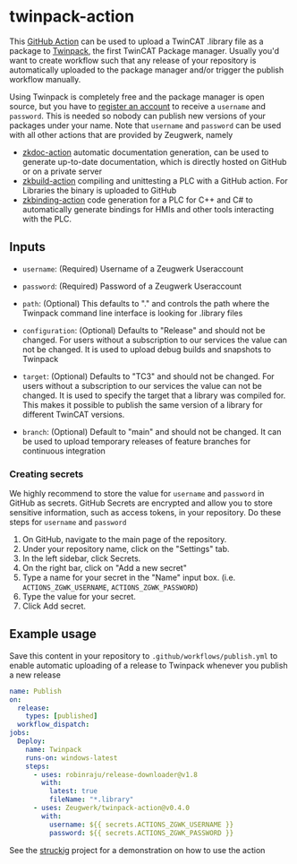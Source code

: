 # twinpack-action

This [GitHub Action](https://github.com/features/actions) can be used to upload a TwinCAT .library file as a package to [Twinpack](https://github.com/Zeugwerk/Twinpack), the first TwinCAT Package manager.
Usually you'd want to create workflow such that any release of your repository is automatically uploaded to the package manager and/or trigger the publish workflow manually.

Using Twinpack is completely free and the package manager is open source, but you have to [register an account](mailto:info@zeugwerk.at) to receive a `username` and `password`. This is needed so nobody can
publish new versions of your packages under your name. Note that `username` and `password` can be used with all other actions that are provided by Zeugwerk, namely

- [zkdoc-action](https://github.com/Zeugwerk/zkdoc-action) automatic documentation generation, can be used to generate up-to-date documentation, which is directly hosted on GitHub or on a private server
- [zkbuild-action](https://github.com/Zeugwerk/zkbuild-action) compiling and unittesting a PLC with a GitHub action. For Libraries the binary is uploaded to GitHub
- [zkbinding-action](https://github.com/Zeugwerk/zkbindings-action) code generation for a PLC for C++ and C# to automatically generate bindings for HMIs and other tools interacting with the PLC.

## Inputs

* `username`: (Required) Username of a Zeugwerk Useraccount 

* `password`: (Required) Password of a Zeugwerk Useraccount 

* `path`: (Optional) This defaults to "." and controls the path where the Twinpack command line interface is looking for .library files

* `configuration`: (Optional) Defaults to "Release" and should not be changed. For users without a subscription to our services the value can not be changed. It is used to upload debug builds and snapshots to Twinpack

* `target`: (Optional) Defaults to "TC3" and should not be changed. For users without a subscription to our services the value can not be changed. It is used to specify the target that a library was compiled for. This makes it possible to publish the same version of a library for different TwinCAT versions.

* `branch`: (Optional) Default to "main" and should not be changed. It can be used to upload temporary releases of feature branches for continuous integration

### Creating secrets

We highly recommend to store the value for `username` and `password` in GitHub as secrets. GitHub Secrets are encrypted and allow you to store sensitive information, such as access tokens, in your repository. Do these steps for `username` and `password`

1. On GitHub, navigate to the main page of the repository.
2. Under your repository name, click on the "Settings" tab.
3. In the left sidebar, click Secrets.
4. On the right bar, click on "Add a new secret" 
5. Type a name for your secret in the "Name" input box. (i.e. `ACTIONS_ZGWK_USERNAME`, `ACTIONS_ZGWK_PASSWORD`)
6. Type the value for your secret.
7. Click Add secret.


## Example usage

Save this content in your repository to `.github/workflows/publish.yml` to enable automatic uploading of a release to Twinpack whenever you publish a new release

```yaml
name: Publish
on:
  release:
    types: [published]
  workflow_dispatch:
jobs:
  Deploy:
    name: Twinpack
    runs-on: windows-latest
    steps:
      - uses: robinraju/release-downloader@v1.8
        with:
          latest: true
          fileName: "*.library"
      - uses: Zeugwerk/twinpack-action@v0.4.0
        with:
          username: ${{ secrets.ACTIONS_ZGWK_USERNAME }}
          password: ${{ secrets.ACTIONS_ZGWK_PASSWORD }} 
```

See the [struckig](https://github.com/stefanbesler/struckig/actions) project for a demonstration on how to use the action

